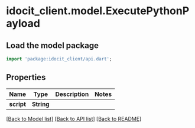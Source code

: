 # idocit_client.model.ExecutePythonPayload

## Load the model package
```dart
import 'package:idocit_client/api.dart';
```

## Properties
Name | Type | Description | Notes
------------ | ------------- | ------------- | -------------
**script** | **String** |  | 

[[Back to Model list]](../README.md#documentation-for-models) [[Back to API list]](../README.md#documentation-for-api-endpoints) [[Back to README]](../README.md)


